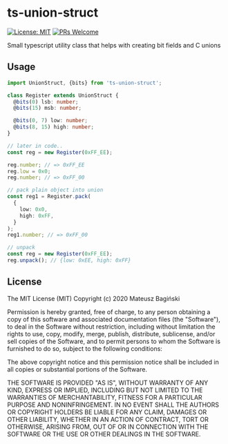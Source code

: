 # ts-union-struct

[![License: MIT](https://img.shields.io/badge/License-MIT-yellow.svg?style=flat-square)](https://opensource.org/licenses/MIT)
[![PRs Welcome](https://img.shields.io/badge/PRs-welcome-brightgreen.svg?style=flat-square)](http://makeapullrequest.com)

Small typescript utility class that helps with creating bit fields and C unions

## Usage

```typescript
import UnionStruct, {bits} from 'ts-union-struct';

class Register extends UnionStruct {
  @bits(0) lsb: number;
  @bits(15) msb: number;

  @bits(0, 7) low: number;
  @bits(8, 15) high: number;
}

// later in code..
const reg = new Register(0xFF_EE);

reg.number; // => 0xFF_EE
reg.low = 0x0;
reg.number; // => 0xFF_00

// pack plain object into union
const reg1 = Register.pack(
  {
    low: 0x0,
    high: 0xFF,
  }
);
reg1.number; // => 0xFF_00

// unpack
const reg = new Register(0xFF_EE);
reg.unpack(); // {low: 0xEE, high: 0xFF}
```

## License

The MIT License (MIT)
Copyright (c) 2020 Mateusz Bagiński

Permission is hereby granted, free of charge, to any person obtaining a copy of this software and associated documentation files (the "Software"), to deal in the Software without restriction, including without limitation the rights to use, copy, modify, merge, publish, distribute, sublicense, and/or sell copies of the Software, and to permit persons to whom the Software is furnished to do so, subject to the following conditions:

The above copyright notice and this permission notice shall be included in all copies or substantial portions of the Software.

THE SOFTWARE IS PROVIDED "AS IS", WITHOUT WARRANTY OF ANY KIND, EXPRESS OR IMPLIED, INCLUDING BUT NOT LIMITED TO THE WARRANTIES OF MERCHANTABILITY, FITNESS FOR A PARTICULAR PURPOSE AND NONINFRINGEMENT. IN NO EVENT SHALL THE AUTHORS OR COPYRIGHT HOLDERS BE LIABLE FOR ANY CLAIM, DAMAGES OR OTHER LIABILITY, WHETHER IN AN ACTION OF CONTRACT, TORT OR OTHERWISE, ARISING FROM, OUT OF OR IN CONNECTION WITH THE SOFTWARE OR THE USE OR OTHER DEALINGS IN THE SOFTWARE.
